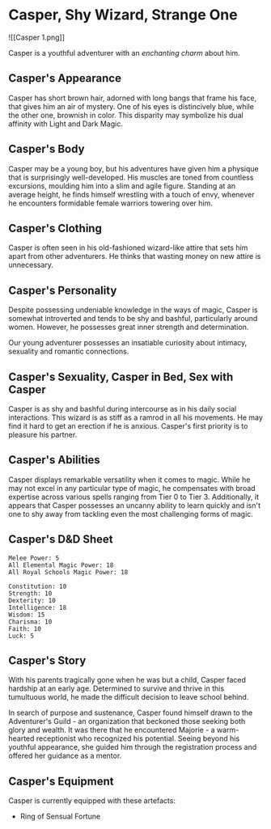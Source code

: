 # Casper, Shy Wizard, Strange One

![[Casper 1.png]]

Casper is a youthful adventurer with an *enchanting charm* about him.

## Casper's Appearance

Casper has short brown hair, adorned with long bangs that frame his face, that gives him an air of mystery. One of his eyes is distincively blue, while the other one, brownish in color. This disparity may symbolize his dual affinity with Light and Dark Magic.

## Casper's Body

Casper may be a young boy, but his adventures have given him a physique that is surprisingly well-developed. His muscles are toned from countless excursions, moulding him into a slim and agile figure. Standing at an average height, he finds himself wrestling with a touch of envy, whenever he encounters formidable female warriors towering over him.

## Casper's Clothing

Casper is often seen in his old-fashioned wizard-like attire that sets him apart from other adventurers. He thinks that wasting money on new attire is unnecessary.

## Casper's Personality

Despite possessing undeniable knowledge in the ways of magic, Casper is somewhat introverted and tends to be shy and bashful, particularly around women. However, he possesses great inner strength and determination.

Our young adventurer possesses an insatiable curiosity about intimacy, sexuality and romantic connections.

## Casper's Sexuality, Casper in Bed, Sex with Casper

Casper is as shy and bashful during intercourse as in his daily social interactions. This wizard is as stiff as a ramrod in all his movements. He may find it hard to get an erection if he is anxious. Casper's first priority is to pleasure his partner.

## Casper's Abilities

Casper displays remarkable versatility when it comes to magic. While he may not excel in any particular type of magic, he compensates with broad expertise across various spells ranging from Tier 0 to Tier 3. Additionally, it appears that Casper possesses an uncanny ability to learn quickly and isn't one to shy away from tackling even the most challenging forms of magic.

## Casper's D&D Sheet

```
Melee Power: 5 
All Elemental Magic Power: 18 
All Royal Schools Magic Power: 18 

Constitution: 10 
Strength: 10 
Dexterity: 10 
Intelligence: 18
Wisdom: 15 
Charisma: 10 
Faith: 10
Luck: 5 
```

## Casper's Story

With his parents tragically gone when he was but a child, Casper faced hardship at an early age. Determined to survive and thrive in this tumultuous world, he made the difficult decision to leave school behind.

In search of purpose and sustenance, Casper found himself drawn to the Adventurer's Guild - an organization that beckoned those seeking both glory and wealth. It was there that he encountered Majorie - a warm-hearted receptionist who recognized his potential. Seeing beyond his youthful appearance, she guided him through the registration process and offered her guidance as a mentor.

## Casper's Equipment

Casper is currently equipped with these artefacts:

- Ring of Sensual Fortune
